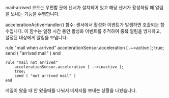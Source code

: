mail-arrived 코드는 우편함 문에 센서가 설치되어 있고 해당 센서가 활성화될 때 알림을 보내는 기능을 수행합니다.

accelerationActiveHandler() 함수: 센서에서 활성화 이벤트가 발생하면 호출되는 함수입니다. 이 함수는 일정 시간 동안 활성화 이벤트를 추적하여 중복 알림을 방지하고, 설정된 대상에게 알림을 보냅니다.

rule "mail when arrived"
		accelerationSensor.acceleration [ .~>active ];
		true;
		send ( "arrived mail" )
	end

	rule "mail not arrived"
		accelerationSensor.acceleration [ .~>inactive ];
		true;
		send ( "not arrived mail" )
	end

메일이 왔을 때 안 왔을때를 나눠서 메세지를 보내는 상황을 나눴습니다.
